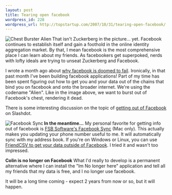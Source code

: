 ```yaml
--- 
layout: post
title: Tearing open facebook
wordpress_id: 228
wordpress_url: http://topstartup.com/2007/10/31/tearing-open-facebook/
---
```

<img src="http://img155.imageshack.us/img155/6331/zz238ef1f8un6.jpg" alt="Chest Burster Alien" align="left"/>That isn't Zuckerberg in the picture... yet. Facebook continues to establish itself and gain a foothold in the online identity aggregation market. By that, I mean facebook is the most comprehensive place I can learn about my friends. As facebookers get superpoked, nerds with lofty ideals are trying to unseat Zuckerberg and Facebook.<!--more-->

I wrote a month ago about <a href="http://topstartup.com/2007/09/19/zuckerbergs-garden-why-facebook-is-doomed-to-fail/">why facebook is doomed to fail</a>. Ironically, in that past month I've been building facebook applications! Part of my time has been spent figuring out how to get you and your data out of the chains that bind you on facebook and onto the broader internet. We're using the codename "Alien". Like in the image above, we want to burst out of Facebook's chest, rendering it dead.

There is some interesting discussion on the topic of <a href="http://slashdot.org/article.pl?sid=07/10/30/2138224">getting out of Facebook</a> on Slashdot. 

<strong>In the meantime...</strong>
<img src="http://img508.imageshack.us/img508/6663/zz2241fb9fzj4.jpg" alt="Facebook Sync" align="left"/>My personal favorite for getting info out of facebook is <a href="http://www.fsbsoftware.com/">FSB Software's Facebook Sync</a> (Mac only). This actually makes you updating your phone number useful to me. It will automatically sync with my address book. If you're on Windows or Linux, you can use <a href="http://apps.facebook.com/friendcsv/">FriendCSV to get your data outside of Facebook</a>. I tried it and wasn't too impressed. 

<strong>Colin is no longer on Facebook</strong>
What I'd really to develop is a permanent alternative where I can install the "Im No longer here" application and tell all my friends that my data is free, and I no longer use facebook. 

It will be a long time coming - expect 2 years from now or so, but it will happen.
